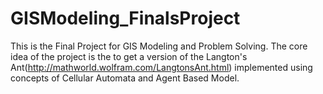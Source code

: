 GISModeling_FinalsProject
=========================
This is the Final Project for GIS Modeling and Problem Solving.
The core idea of the project is the to get a version of the Langton's Ant(http://mathworld.wolfram.com/LangtonsAnt.html) implemented
using concepts of Cellular Automata and Agent Based Model.
